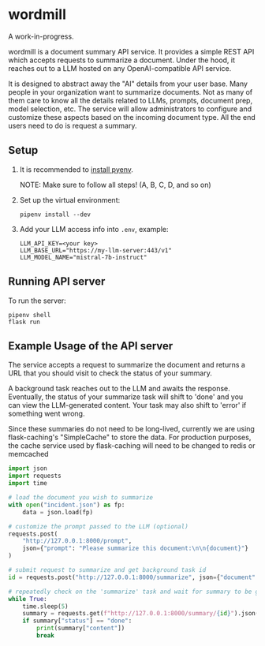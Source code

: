 # wordmill

A work-in-progress.

wordmill is a document summary API service. It provides a simple REST API which accepts requests to summarize a document. Under the hood, it reaches out to a LLM hosted on any OpenAI-compatible API service.

It is designed to abstract away the "AI" details from your user base. Many people in your organization want to summarize documents. Not as many of them care to know all the details related to LLMs, prompts, document prep, model selection, etc. The service will allow administrators to configure and customize these aspects based on the incoming document type. All the end users need to do is request a summary.

## Setup

1. It is recommended to [install pyenv](https://github.com/pyenv/pyenv?tab=readme-ov-file#installation).

     NOTE: Make sure to follow all steps! (A, B, C, D, and so on)

2. Set up the virtual environment:

    ```shell
    pipenv install --dev
    ```

3. Add your LLM access info into `.env`, example:

   ```text
   LLM_API_KEY=<your key>
   LLM_BASE_URL="https://my-llm-server:443/v1"
   LLM_MODEL_NAME="mistral-7b-instruct"
   ```

## Running API server

To run the server:

```shell
pipenv shell
flask run
```

## Example Usage of the API server

The service accepts a request to summarize the document and returns a URL that you should visit to check the status of your summary.

A background task reaches out to the LLM and awaits the response. Eventually, the status of your summarize task will shift to 'done' and you can view the LLM-generated content. Your task may also shift to 'error' if something went wrong.

Since these summaries do not need to be long-lived, currently we are using flask-caching's "SimpleCache" to store the data. For production purposes, the cache service used by flask-caching will need to be changed to redis or memcached

```python
import json
import requests
import time

# load the document you wish to summarize
with open("incident.json") as fp:
    data = json.load(fp)

# customize the prompt passed to the LLM (optional)
requests.post(
    "http://127.0.0.1:8000/prompt",
    json={"prompt": "Please summarize this document:\n\n{document}"}
)

# submit request to summarize and get background task id
id = requests.post("http://127.0.0.1:8000/summarize", json={"document": data}).json()["id"]

# repeatedly check on the 'summarize' task and wait for summary to be generated...
while True:
    time.sleep(5)
    summary = requests.get(f"http://127.0.0.1:8000/summary/{id}").json()
    if summary["status"] == "done":
        print(summary["content"])
        break
```
